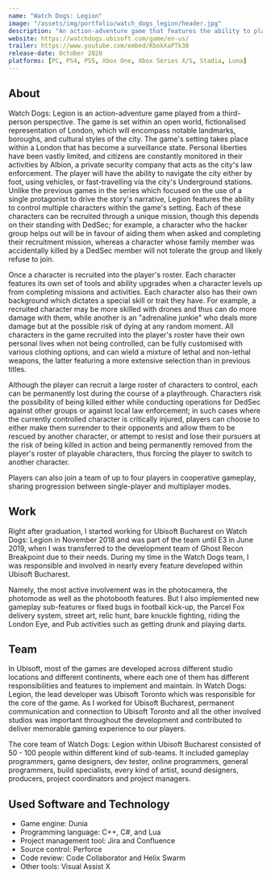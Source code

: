 ```yaml
---
name: "Watch Dogs: Legion"
image: "/assets/img/portfolio/watch_dogs_legion/header.jpg"
description: "An action-adventure game that features the ability to play as anyone across the game and who can be permanently lost during the course of a playthrough."
website: https://watchdogs.ubisoft.com/game/en-us/
trailer: https://www.youtube.com/embed/KbokXaPTk38
release-date: October 2020
platforms: [PC, PS4, PS5, Xbox One, Xbox Series X/S, Stadia, Luna] 
---
```


## About
Watch Dogs: Legion is an action-adventure game played from a third-person perspective. The game is set within an open world, fictionalised representation of London, which will encompass notable landmarks, boroughs, and cultural styles of the city. The game's setting takes place within a London that has become a surveillance state. Personal liberties have been vastly limited, and citizens are constantly monitored in their activities by Albion, a private security company that acts as the city's law enforcement. The player will have the ability to navigate the city either by foot, using vehicles, or fast-travelling via the city's Underground stations. Unlike the previous games in the series which focused on the use of a single protagonist to drive the story's narrative, Legion features the ability to control multiple characters within the game's setting. Each of these characters can be recruited through a unique mission, though this depends on their standing with DedSec; for example, a character who the hacker group helps out will be in favour of aiding them when asked and completing their recruitment mission, whereas a character whose family member was accidentally killed by a DedSec member will not tolerate the group and likely refuse to join.

Once a character is recruited into the player's roster. Each character features its own set of tools and ability upgrades when a character levels up from completing missions and activities. Each character also has their own background which dictates a special skill or trait they have. For example, a recruited character may be more skilled with drones and thus can do more damage with them, while another is an "adrenaline junkie" who deals more damage but at the possible risk of dying at any random moment. All characters in the game recruited into the player's roster have their own personal lives when not being controlled, can be fully customised with various clothing options, and can wield a mixture of lethal and non-lethal weapons, the latter featuring a more extensive selection than in previous titles.

Although the player can recruit a large roster of characters to control, each can be permanently lost during the course of a playthrough. Characters risk the possibility of being killed either while conducting operations for DedSec against other groups or against local law enforcement; in such cases where the currently controlled character is critically injured, players can choose to either make them surrender to their opponents and allow them to be rescued by another character, or attempt to resist and lose their pursuers at the risk of being killed in action and being permanently removed from the player's roster of playable characters, thus forcing the player to switch to another character.

Players can also join a team of up to four players in cooperative gameplay, sharing progression between single-player and multiplayer modes.

## Work
Right after graduation, I started working for Ubisoft Bucharest on Watch Dogs: Legion in November 2018 and was part of the team until E3 in June 2019, when I was transferred to the development team of Ghost Recon Breakpoint due to their needs. During my time in the Watch Dogs team, I was responsible and involved in nearly every feature developed within Ubisoft Bucharest. 

Namely, the most active involvement was in the photocamera, the photomode as well as the photobooth features. But I also implemented new gameplay sub-features or fixed bugs in football kick-up, the Parcel Fox delivery system, street art, relic hunt, bare knuckle fighting, riding the London Eye, and Pub activities such as getting drunk and playing darts.

## Team
In Ubisoft, most of the games are developed across different studio locations and different continents, where each one of them has different responsibilities and features to implement and maintain. In Watch Dogs: Legion, the lead developer was Ubisoft Toronto which was responsible for the core of the game. As I worked for Ubisoft Bucharest, permanent communication and connection to Ubisoft Toronto and all the other involved studios was important throughout the development and contributed to deliver memorable gaming experience to our players.

The core team of Watch Dogs: Legion within Ubisoft Bucharest consisted of 50 - 100 people within different kind of sub-teams. It included gameplay programmers, game designers, dev tester, online programmers, general programmers, build specialists, every kind of artist, sound designers, producers, project coordinators and project managers. 

## Used Software and Technology
- Game engine: Dunia
- Programming language: C++, C#, and Lua
- Project management tool: Jira and Confluence
- Source control: Perforce
- Code review: Code Collaborator and Helix Swarm
- Other tools: Visual Assist X
